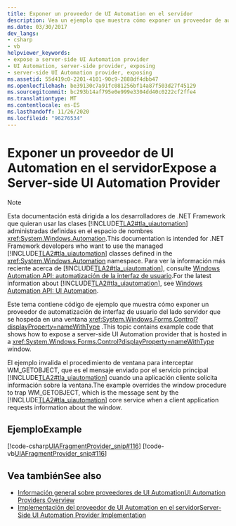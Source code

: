 ```yaml
---
title: Exponer un proveedor de UI Automation en el servidor
description: Vea un ejemplo que muestra cómo exponer un proveedor de automatización de la interfaz de usuario del lado servidor que se hospeda en una ventana System. Windows. Forms. control.
ms.date: 03/30/2017
dev_langs:
- csharp
- vb
helpviewer_keywords:
- expose a server-side UI Automation provider
- UI Automation, server-side provider, exposing
- server-side UI Automation provider, exposing
ms.assetid: 55d419c0-2201-4101-90c9-2888df4dbb47
ms.openlocfilehash: be39130c7a91fc081256bf14a87f503d27f45129
ms.sourcegitcommit: bc293b14af795e0e999e3304dd40c0222cf2ffe4
ms.translationtype: MT
ms.contentlocale: es-ES
ms.lasthandoff: 11/26/2020
ms.locfileid: "96276534"
---
```

# <a name="expose-a-server-side-ui-automation-provider"></a><span data-ttu-id="56dbc-103">Exponer un proveedor de UI Automation en el servidor</span><span class="sxs-lookup"><span data-stu-id="56dbc-103">Expose a Server-side UI Automation Provider</span></span>

> [!NOTE]
> <span data-ttu-id="56dbc-104">Esta documentación está dirigida a los desarrolladores de .NET Framework que quieran usar las clases [!INCLUDE[TLA2#tla_uiautomation](../../../includes/tla2sharptla-uiautomation-md.md)] administradas definidas en el espacio de nombres <xref:System.Windows.Automation>.</span><span class="sxs-lookup"><span data-stu-id="56dbc-104">This documentation is intended for .NET Framework developers who want to use the managed [!INCLUDE[TLA2#tla_uiautomation](../../../includes/tla2sharptla-uiautomation-md.md)] classes defined in the <xref:System.Windows.Automation> namespace.</span></span> <span data-ttu-id="56dbc-105">Para ver la información más reciente acerca de [!INCLUDE[TLA2#tla_uiautomation](../../../includes/tla2sharptla-uiautomation-md.md)], consulte [Windows Automation API: automatización de la interfaz de usuario](/windows/win32/winauto/entry-uiauto-win32).</span><span class="sxs-lookup"><span data-stu-id="56dbc-105">For the latest information about [!INCLUDE[TLA2#tla_uiautomation](../../../includes/tla2sharptla-uiautomation-md.md)], see [Windows Automation API: UI Automation](/windows/win32/winauto/entry-uiauto-win32).</span></span>  
  
 <span data-ttu-id="56dbc-106">Este tema contiene código de ejemplo que muestra cómo exponer un proveedor de automatización de interfaz de usuario del lado servidor que se hospeda en una ventana <xref:System.Windows.Forms.Control?displayProperty=nameWithType> .</span><span class="sxs-lookup"><span data-stu-id="56dbc-106">This topic contains example code that shows how to expose a server-side UI Automation provider that is hosted in a <xref:System.Windows.Forms.Control?displayProperty=nameWithType> window.</span></span>  
  
 <span data-ttu-id="56dbc-107">El ejemplo invalida el procedimiento de ventana para interceptar WM_GETOBJECT, que es el mensaje enviado por el servicio principal [!INCLUDE[TLA2#tla_uiautomation](../../../includes/tla2sharptla-uiautomation-md.md)] cuando una aplicación cliente solicita información sobre la ventana.</span><span class="sxs-lookup"><span data-stu-id="56dbc-107">The example overrides the window procedure to trap WM_GETOBJECT, which is the message sent by the [!INCLUDE[TLA2#tla_uiautomation](../../../includes/tla2sharptla-uiautomation-md.md)] core service when a client application requests information about the window.</span></span>  
  
## <a name="example"></a><span data-ttu-id="56dbc-108">Ejemplo</span><span class="sxs-lookup"><span data-stu-id="56dbc-108">Example</span></span>  

 [!code-csharp[UIAFragmentProvider_snip#116](../../../samples/snippets/csharp/VS_Snippets_Wpf/UIAFragmentProvider_snip/CSharp/ListFragment.cs#116)]
 [!code-vb[UIAFragmentProvider_snip#116](../../../samples/snippets/visualbasic/VS_Snippets_Wpf/UIAFragmentProvider_snip/VisualBasic/ListFragment.vb#116)]  
  
## <a name="see-also"></a><span data-ttu-id="56dbc-109">Vea también</span><span class="sxs-lookup"><span data-stu-id="56dbc-109">See also</span></span>

- [<span data-ttu-id="56dbc-110">Información general sobre proveedores de UI Automation</span><span class="sxs-lookup"><span data-stu-id="56dbc-110">UI Automation Providers Overview</span></span>](ui-automation-providers-overview.md)
- [<span data-ttu-id="56dbc-111">Implementación del proveedor de UI Automation en el servidor</span><span class="sxs-lookup"><span data-stu-id="56dbc-111">Server-Side UI Automation Provider Implementation</span></span>](server-side-ui-automation-provider-implementation.md)
